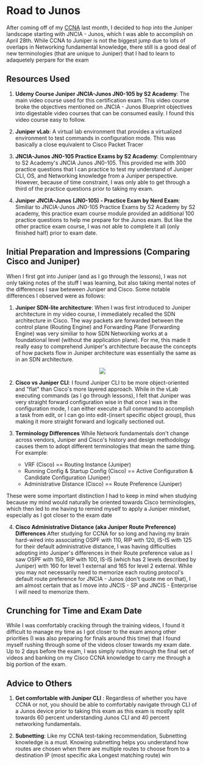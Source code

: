 
# Road to Junos #
After coming off of my [CCNA](https://github.com/bobchen48/Writeups/blob/main/CCNA/My%20CCNA%20Journey.md) last month, I decided to hop into the Juniper landscape starting with JNCIA - Junos, which I was able to accomplish on April 28th. While CCNA to Juniper is not the biggest jump due to lots of overlaps in Networking fundamental knowledge, there still is a good deal of new terminologies (that are unique to Juniper) that I had to learn to adaquetely perpare for the exam

## Resources Used ##
1. **Udemy Course Juniper JNCIA-Junos JN0-105 by S2 Academy**: The main video course used for this certification exam. This video course broke the objectives mentioned on JNCIA - Junos Blueprint objectives into digestable video courses that can be consumed easily. I found this video course easy to follow.
  
2. **Juniper vLab**: A virtual lab environment that provides a virtualized environment to test commands in configuration mode. This was basically a close equivalent to Cisco Packet Tracer
   
3. **JNCIA-Junos JN0-105 Practice Exams by S2 Academy**: Complemtnary to S2 Academy's JNCIA Junos JN0-105. This provided me with 300 practice questions that I can practice to test my understand of Juniper CLI, OS, and Networking knowledge from a Juniper perspective. However, because of time constraint, I was only able to get through a third of the practice questions prior to taking my exam.
   
4. **Juniper JNCIA-Junos (JN0-105) - Practice Exam by Nerd Exam**: Similiar to JNCIA-Junos JN0-105 Practice Exams by S2 Academy by S2 academy, this practice exam course module provided an additional 100 practice questions to help me prepare for the Junos exam. But like the other practice exam course, I was not able to complete it all (only finished half) prior to exam date.

## Initial Preparation and Impressions (Comparing Cisco and Juniper) ##
When I first got into Juniper (and as I go through the lessons), I was not only taking notes of the stuff I was learning, but also taking mental notes of the differences I saw beteween Juniper and Cisco. Some notable differences I observed were as follows:
1. **Juniper SDN-lite architecture**: When I was first introduced to Juniper architecture in my video course, I immediately recalled the SDN architecture in Cisco. The way packets are forwarded between the control plane (Routing Engine) and Forwarding Plane (Forwarding Engine) was very similiar to how SDN Networking works at a foundational level (without the application plane). For me, this made it really easy to comprehend Juniper's architecture because the concepts of how packets flow in Juniper architecture was essentially the same as in an SDN architecture.
<div align="center">
  <image src="https://github.com/bobchen48/Writeups/blob/main/Juniper%20-%20Junos/SDN%20vs%20Juniper%20Architecture.JPG">
</div>

2. **Cisco vs Juniper CLI**: I found Juniper CLI to be more object-oriented and "flat" than Cisco's more layered approach. While in the vLab executing commands (as I go through lessons), I felt that Juniper was very straight forward configuration wise in that once I was in the configuration mode, I can either execute a full command to accomplish a task from edit, or I can go into edit-(insert specific object group), thus making it more straight forward and logically sectioned out.
   
3. **Terminology Differences** While Network fundamentals don't change across vendors, Juniper and Cisco's history and design methodology causes them to adopt different terminologies that mean the same thing. For example:
   - VRF (Cisco) == Routing Instance (Juniper)
   - Running Config & Startup Config (Cisco) == Active Configuration & Candidate Configuration (Juniper)
   - Administrative Distance (Cisco) == Route Preference (Juniper)

  These were some important distinction I had to keep in mind when studying because my mind would naturally be oriented towards Cisco terminologies, which then led to me having to remind myself to apply a Juniper mindset, especially as I got closer to the exam date 
  
4. **Cisco Administrative Distance (aka Juniper Route Preference) Differences**
After studying for CCNA for so long and having my brain hard-wired into associating OSPF with 110, RIP with 120, IS-IS with 125 for their default administrative distance, I was having difficulties adopting into Juniper's differences in their Route preference value as I saw OSPF with 150, RIP with 100, IS-IS (which has 2 levels described by Juniper) with 160 for level 1 external and 165 for level 2 external. While you may not necessarily need to memorize each routing protocol's default route preference for JNCIA - Junos (don't quote me on that), I am almost certain that as I move into JNCIS - SP and JNCIS - Enterprise I will need to memorize them.


## Crunching for Time and Exam Date
While I was comfortably cracking through the training videos, I found it difficult to manage my time as I got closer to the exam among other priorities (I was also preparing for finals around this time) that I found myself rushing through some of the videos closer towards my exam date. Up to 2 days before the exam, I was simply rushing through the final set of videos and banking on my Cisco CCNA knowledge to carry me through a big portion of the exam. 

## Advice to Others ##
1. **Get comfortable with Juniper CLI** : Regardless of whether you have CCNA or not, you should be able to comfortably navigate through CLI of a Junos device prior to taking this exam as this exam is mostly split towards 60 percent understanding Junos CLI and 40 percent networking fundamentals.
   
2. **Subnetting**: Like my CCNA test-taking recommendation, Subnetting knowledge is a must. Knowing subnetting helps you understand how routes are chosen when there are multiple routes to choose from to a destination IP (most specific aka Longest matching route) win

